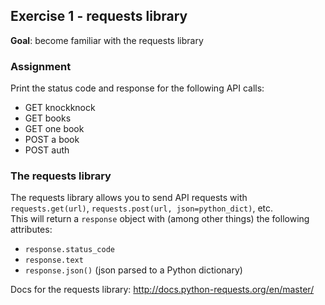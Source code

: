 ## Exercise 1 - requests library
**Goal**: become familiar with the requests library

### Assignment
Print the status code and response for the following API calls:
- GET knockknock
- GET books
- GET one book
- POST a book
- POST auth

### The requests library
The requests library allows you to send API requests with `requests.get(url)`, `requests.post(url, json=python_dict)`, etc.  
This will return a `response` object with (among other things) the following attributes:
- `response.status_code`
- `response.text`
- `response.json()` (json parsed to a Python dictionary)

Docs for the requests library: http://docs.python-requests.org/en/master/